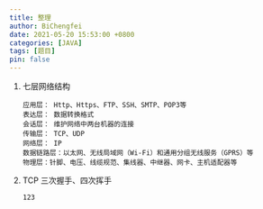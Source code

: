 ```yaml
---
title: 整理
author: BiChengfei
date: 2021-05-20 15:53:00 +0800
categories: [JAVA]
tags: [题目]
pin: false
---
```


1. 七层网络结构

   ```
   应用层： Http、Https、FTP、SSH、SMTP、POP3等
   表达层： 数据转换格式
   会话层： 维护网络中两台机器的连接
   传输层： TCP、UDP
   网络层： IP
   数据链路层：以太网、无线局域网（Wi-Fi）和通用分组无线服务（GPRS）等
   物理层：针脚、电压、线缆规范、集线器、中继器、网卡、主机适配器等
   ```

1. TCP 三次握手、四次挥手

   ```
   123
   ```
